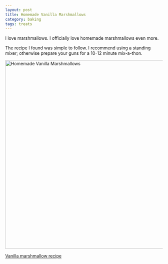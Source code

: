 ```yaml
---
layout: post
title: Homemade Vanilla Marshmallows
category: baking
tags: treats
---
```


I love marshmallows. I officially love homemade marshmallows even more.

The recipe I found was simple to follow. I recommend using a standing mixer; otherwise prepare your guns for a 10-12 minute mix-a-thon.

<a href="http://www.flickr.com/photos/91218249@N05/9363184178/" title="Homemade Vanilla Marshmallows by katydecorah, on Flickr"><img src="http://farm4.staticflickr.com/3761/9363184178_cac8e71d0a_c.jpg" width="800" height="600" alt="Homemade Vanilla Marshmallows"></a>

[Vanilla marshmallow recipe](http://www.marthastewart.com/341856/vanilla-marshmallows)
